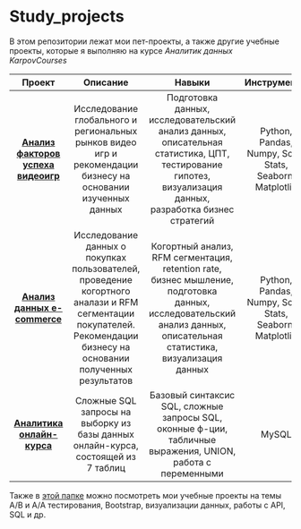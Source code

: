 # Study_projects
В этом репозитории лежат мои пет-проекты, а также другие учебные проекты, которые я выполняю на курсе *Аналитик данных KarpovCourses*

|      Проект        | Описание       | Навыки  | Инструменты |
|  :---:        |     :---:      |     :---:      | :---: |
| **[Анализ факторов успеха видеоигр](https://github.com/Khodzitcky-Vl/Data_analytics_projects/tree/khodzitcky/working_branch/Анализ%20факторов%20успеха%20видеоигр)** | Исследование глобального и региональных рынков видео игр и рекомендации бизнесу на основании изученных данных  | Подготовка данных, исследовательский анализ данных, описательная статистика, ЦПТ, тестирование гипотез, визуализация данных, разработка бизнес стратегий | Python, Pandas, Numpy, Scipy Stats, Seaborn, Matplotlib |
| **[Анализ данных e-commerce](https://github.com/Khodzitcky-Vl/Data_analytics_projects/tree/khodzitcky/working_branch/Анализ%20данных%20e-commerce)** | Исследование данных о покупках пользователей, проведение когортного аналази и RFM cегментации покупателей. Рекомендации бизнесу на основании полученных результатов | Когортный анализ, RFM сегментация, retention rate, бизнес мышление, подготовка данных, исследовательский анализ данных, описательная статистика, визуализация данных | Python, Pandas, Numpy, Scipy Stats, Seaborn, Matplotlib |
| **[Аналитика онлайн-курса](https://github.com/Khodzitcky-Vl/Data_analytics_projects/tree/khodzitcky/working_branch/Аналитика%20онлайн-курса)** | Cложные SQL запросы на выборку из базы данных онлайн-курса, состоящей из 7 таблиц | Базовый синтаксис SQL, сложные запросы SQL, оконные ф-ции, табличные выражения, UNION, работа с переменными | MySQL

Также в [этой папке](https://github.com/Khodzitcky-Vl/Data_analytics_projects/tree/khodzitcky/working_branch/Другие%20проекты%20KarpovCourses) можно посмотреть мои учебные проекты на темы A/B и A/A тестирования, Bootstrap, визуализации данных, работы с API, SQL и др.
